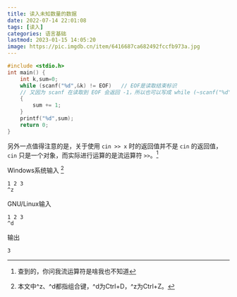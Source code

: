 ```yaml
---
title: 读入未知数量的数据
date: 2022-07-14 22:01:08
tags: [读入] 
categories: 语言基础
lastmod: 2023-01-15 14:05:20
image: https://pic.imgdb.cn/item/6416687ca682492fccfb973a.jpg
---
```


```c++
#include <stdio.h>
int main() {
    int k,sum=0;
    while (scanf("%d",&k) != EOF)   // EOF是读取结束标识
    // 又因为 scanf 在读取到 EOF 会返回 -1，所以也可以写成 while (~scanf("%d",&k))
    {
        sum += 1;
    }
    printf("%d",sum);
    return 0;
}
```

另外一点值得注意的是，关于使用 `cin >> x` 时的返回值并不是 `cin` 的返回值，`cin` 只是一个对象，而实际进行运算的是流运算符 `>>`。[^1]

Windows系统输入 [^组合键]

```shell
1 2 3
^z
```
GNU/Linux输入
```shell
1 2 3
^d
```

输出

```text
3
```

[^1]: 查到的，你问我流运算符是啥我也不知道  
[^组合键]: 本文中\^z、\^d都指组合键，\^d为Ctrl+D，\^z为Ctrl+Z。